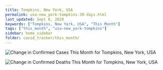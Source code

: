 ```yaml
---
title: Tompkins, New York, USA
permalink: usa-new_york-tompkins-30-days.html
last_updated: Sept 6, 2020
keywords: ["Tompkins, New York, USA", "This Month"]
tags: ["this_month", "usa-new_york-tompkins"]
sidebar: home_sidebar
folder: covid_tracker/this_month/
---
```


![Change in Confirmed Cases This Month for Tompkins, New York, USA](images/graphs/usa-new_york-tompkins_delta_confirmed_30_days_graph.png)

![Change in Confirmed Deaths This Month for Tompkins, New York, USA](images/graphs/usa-new_york-tompkins_delta_deaths_30_days_graph.png)
